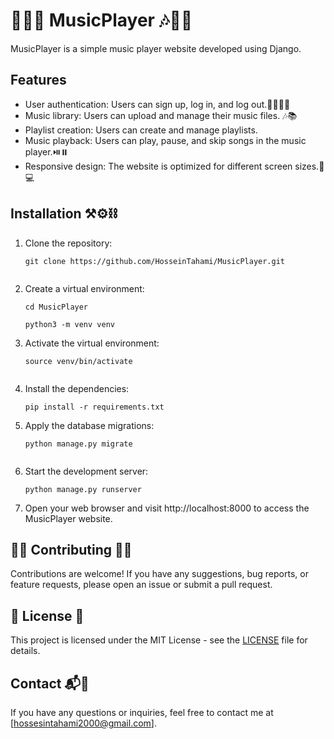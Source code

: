 # 🎺🎼🎸 MusicPlayer 🎶🎤🥁

MusicPlayer is a simple music player website developed using Django.

## Features

- User authentication: Users can sign up, log in, and log out.🔐👨🏻‍💻
- Music library: Users can upload and manage their music files. 🎶📚
- Playlist creation: Users can create and manage playlists.
- Music playback: Users can play, pause, and skip songs in the music player.⏯️⏸️
- Responsive design: The website is optimized for different screen sizes.📱💻

## Installation ⚒️⚙️⛓️

1. Clone the repository:

   ```shell
   git clone https://github.com/HosseinTahami/MusicPlayer.git


2. Create a virtual environment:

   ```shell
   cd MusicPlayer
   ```
   
   ```shell
   python3 -m venv venv
   ```


3. Activate the virtual environment:

   ````shell
   source venv/bin/activate


4. Install the dependencies:

   ````shell
   pip install -r requirements.txt

5. Apply the database migrations:

   ````shell
   python manage.py migrate


6. Start the development server:

   ````shell
   python manage.py runserver

7. Open your web browser and visit http://localhost:8000 to access the MusicPlayer website.

## 🙌🏻 Contributing 🙌🏻

Contributions are welcome! If you have any suggestions, bug reports, or feature requests, please open an issue or submit a pull request.

## 📑 License 📑

This project is licensed under the MIT License - see the [LICENSE](LICENSE) file for details.

## Contact 📬📩

If you have any questions or inquiries, feel free to contact me at [hossesintahami2000@gmail.com].

